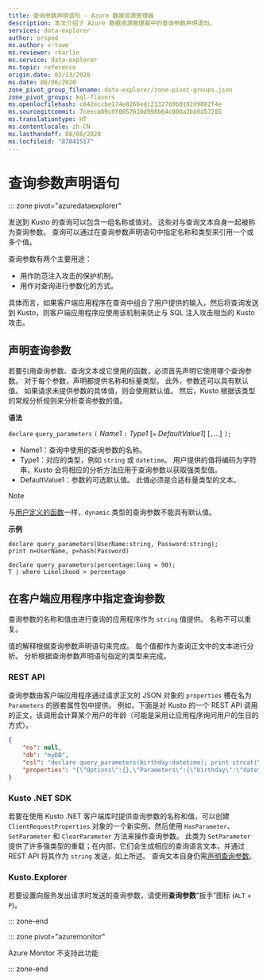 ```yaml
---
title: 查询参数声明语句 - Azure 数据资源管理器
description: 本文介绍了 Azure 数据资源管理器中的查询参数声明语句。
services: data-explorer
author: orspod
ms.author: v-tawe
ms.reviewer: rkarlin
ms.service: data-explorer
ms.topic: reference
origin.date: 02/13/2020
ms.date: 08/06/2020
zone_pivot_group_filename: data-explorer/zone-pivot-groups.json
zone_pivot_groups: kql-flavors
ms.openlocfilehash: c042eccbe174e8266edc2132789b0192d9882f4e
ms.sourcegitcommit: 7ceeca89c0f0057610d998b64c000a2bb0a57285
ms.translationtype: HT
ms.contentlocale: zh-CN
ms.lasthandoff: 08/06/2020
ms.locfileid: "87841517"
---
```

# <a name="query-parameters-declaration-statement"></a>查询参数声明语句

::: zone pivot="azuredataexplorer"

发送到 Kusto 的查询可以包含一组名称或值对。 这些对与查询文本自身一起被称为查询参数。 查询可以通过在查询参数声明语句中指定名称和类型来引用一个或多个值。

查询参数有两个主要用途：

* 用作防范注入攻击的保护机制。
* 用作对查询进行参数化的方式。

具体而言，如果客户端应用程序在查询中组合了用户提供的输入，然后将查询发送到 Kusto，则客户端应用程序应使用该机制来防止与 SQL 注入攻击相当的 Kusto 攻击。

## <a name="declaring-query-parameters"></a>声明查询参数

若要引用查询参数、查询文本或它使用的函数，必须首先声明它使用哪个查询参数。 对于每个参数，声明都提供名称和标量类型。 此外，参数还可以具有默认值。 如果请求未提供参数的具体值，则会使用默认值。 然后，Kusto 根据该类型的常规分析规则来分析查询参数的值。

**语法**

`declare` `query_parameters` `(` *Name1* `:` *Type1* [`=` *DefaultValue1*] [`,`...] `);`

* Name1：查询中使用的查询参数的名称。
* Type1：对应的类型，例如 `string` 或 `datetime`。
  用户提供的值将编码为字符串，Kusto 会将相应的分析方法应用于查询参数以获取强类型值。
* DefaultValue1：参数的可选默认值。 此值必须是合适标量类型的文本。

> [!NOTE]
> 与[用户定义的函数](functions/user-defined-functions.md)一样，`dynamic` 类型的查询参数不能具有默认值。

**示例**

```kusto
declare query_parameters(UserName:string, Password:string);
print n=UserName, p=hash(Password)
```

```kusto
declare query_parameters(percentage:long = 90);
T | where Likelihood > percentage
```

## <a name="specifying-query-parameters-in-a-client-application"></a>在客户端应用程序中指定查询参数

查询参数的名称和值由进行查询的应用程序作为 `string` 值提供。 名称不可以重复。

值的解释根据查询参数声明语句来完成。 每个值都作为查询正文中的文本进行分析。 分析根据查询参数声明语句指定的类型来完成。

### <a name="rest-api"></a>REST API

查询参数由客户端应用程序通过请求正文的 JSON 对象的 `properties` 槽在名为 `Parameters` 的嵌套属性包中提供。 例如，下面是对 Kusto 的一个 REST API 调用的正文，该调用会计算某个用户的年龄（可能是采用让应用程序询问用户的生日的方式）。

``` json
{
    "ns": null,
    "db": "myDB",
    "csl": "declare query_parameters(birthday:datetime); print strcat(\"Your age is: \", tostring(now() - birthday))",
    "properties": "{\"Options\":{},\"Parameters\":{\"birthday\":\"datetime(1970-05-11)\",\"courses\":\"dynamic(['Java', 'C++'])\"}}"
}
```

### <a name="kusto-net-sdk"></a>Kusto .NET SDK

若要在使用 Kusto .NET 客户端库时提供查询参数的名称和值，可以创建 `ClientRequestProperties` 对象的一个新实例，然后使用 `HasParameter`、`SetParameter` 和 `ClearParameter` 方法来操作查询参数。 此类为 `SetParameter` 提供了许多强类型的重载；在内部，它们会生成相应的查询语言文本，并通过 REST API 将其作为 `string` 发送，如上所述。 查询文本自身仍需[声明查询参数](#declaring-query-parameters)。

### <a name="kustoexplorer"></a>Kusto.Explorer

若要设置向服务发出请求时发送的查询参数，请使用**查询参数**“扳手”图标 (`ALT` + `P`)。

::: zone-end

::: zone pivot="azuremonitor"

Azure Monitor 不支持此功能

::: zone-end
